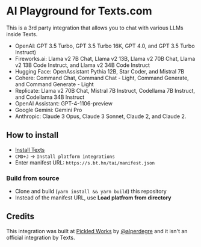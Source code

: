 # AI Playground for Texts.com

This is a 3rd party integration that allows you to chat with various LLMs inside Texts.

- OpenAI: GPT 3.5 Turbo, GPT 3.5 Turbo 16K, GPT 4.0, and GPT 3.5 Turbo Instruct)
- Fireworks.ai: Llama v2 7B Chat, Llama v2 13B, Llama v2 70B Chat, Llama v2 13B Code Instruct, and Llama v2 34B Code Instruct
- Hugging Face: OpenAssistant Pythia 12B, Star Coder, and Mistral 7B
- Cohere: Command Chat, Command Chat - Light, Command Generate, and Command Generate - Light
- Replicate: Llama v2 70B Chat, Mistral 7B Instruct, Codellama 7B Instruct, and Codellama 34B Instruct
- OpenAI Assistant: GPT-4-1106-preview
- Google Gemini: Gemini Pro
- Anthropic: Claude 3 Opus, Claude 3 Sonnet, Claude 2, and Claude 2.

## How to install

- [Install Texts](https://texts.com/install)
- `CMD+J` -> `Install platform integrations`
- Enter manifest URL: `https://s.bt.hn/tai/manifest.json`

### Build from source

- Clone and build (`yarn install && yarn build`) this repository
- Instead of the manifest URL, use **Load platfrom from directory**

## Credits
This integration was built at [Pickled Works](https://pickled.works/) by [@alperdegre](https://github.com/alperdegre/) and it isn't an official integration by Texts.

